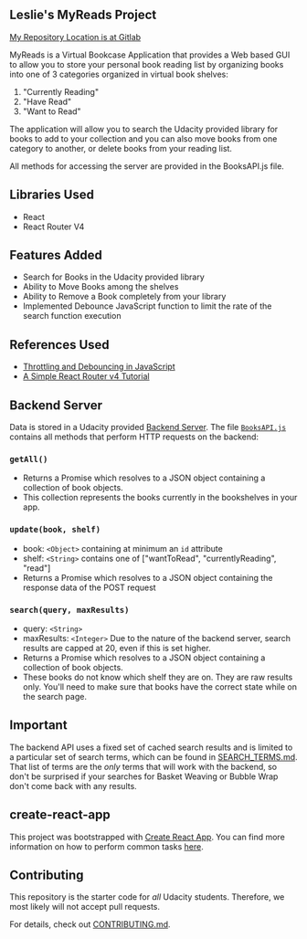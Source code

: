 ## Leslie's MyReads Project

[My Repository Location is at Gitlab](https://gitlab.com/lglaves/myreads)

MyReads is a Virtual Bookcase Application that provides a Web based GUI to allow you to store your personal book reading list by organizing books into one of 3 categories organized in virtual book shelves:
1) "Currently Reading"
2) "Have Read"
3) "Want to Read"

The application will allow you to search the Udacity provided library for books to add to your collection and you can also move books from one category to another, or delete books from your reading list.

 All methods for accessing the server are provided in the BooksAPI.js file.


## Libraries Used

* React
* React Router V4

## Features Added
* Search for Books in the Udacity provided library
* Ability to Move Books among the shelves
* Ability to Remove a Book completely from your library
* Implemented Debounce JavaScript function to limit the rate of the search function execution

## References Used
* [Throttling and Debouncing in JavaScript](https://medium.com/@_jh3y/throttling-and-debouncing-in-javascript-b01cad5c8edf)
* [A Simple React Router v4 Tutorial](https://medium.com/@pshrmn/a-simple-react-router-v4-tutorial-7f23ff27adf)



## Backend Server

Data is stored in a Udacity provided [Backend Server](https://reactnd-books-api.udacity.com/). The file [`BooksAPI.js`](src/BooksAPI.js) contains all methods that perform HTTP requests on the backend:

### `getAll()`
* Returns a Promise which resolves to a JSON object containing a collection of book objects.
* This collection represents the books currently in the bookshelves in your app.

### `update(book, shelf)`
* book: `<Object>` containing at minimum an `id` attribute
* shelf: `<String>` contains one of ["wantToRead", "currentlyReading", "read"]  
* Returns a Promise which resolves to a JSON object containing the response data of the POST request

### `search(query, maxResults)`
* query: `<String>`
* maxResults: `<Integer>` Due to the nature of the backend server, search results are capped at 20, even if this is set higher.
* Returns a Promise which resolves to a JSON object containing a collection of book objects.
* These books do not know which shelf they are on. They are raw results only. You'll need to make sure that books have the correct state while on the search page.

## Important
The backend API uses a fixed set of cached search results and is limited to a particular set of search terms, which can be found in [SEARCH_TERMS.md](SEARCH_TERMS.md). That list of terms are the _only_ terms that will work with the backend, so don't be surprised if your searches for Basket Weaving or Bubble Wrap don't come back with any results. 

## create-react-app

This project was bootstrapped with [Create React App](https://github.com/facebookincubator/create-react-app). You can find more information on how to perform common tasks [here](https://github.com/facebookincubator/create-react-app/blob/master/packages/react-scripts/template/README.md).

## Contributing

This repository is the starter code for _all_ Udacity students. Therefore, we most likely will not accept pull requests.

For details, check out [CONTRIBUTING.md](CONTRIBUTING.md).
